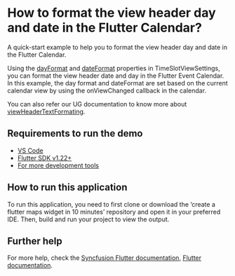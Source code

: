 # How to format the view header day and date in the Flutter Calendar?

A quick-start example to help you to format the view header day and date in the Flutter Calendar.

Using the [dayFormat](https://pub.dev/documentation/syncfusion_flutter_calendar/latest/calendar/TimeSlotViewSettings/dayFormat.html) and [dateFormat](https://pub.dev/documentation/syncfusion_flutter_calendar/latest/calendar/TimeSlotViewSettings/dateFormat.html) properties in TimeSlotViewSettings, you can format the view header date and day in the Flutter Event Calendar. In this example, the day format and dateFormat are set based on the current calendar view by using the onViewChanged callback in the calendar.

You can also refer our UG documentation to know more about [viewHeaderTextFormating](https://help.syncfusion.com/flutter/calendar/timeslot-views#view-header-text-formatting).

## Requirements to run the demo
* [VS Code](https://code.visualstudio.com/download)
* [Flutter SDK v1.22+](https://flutter.dev/docs/development/tools/sdk/overview)
* [For more development tools](https://flutter.dev/docs/development/tools/devtools/overview)

## How to run this application
To run this application, you need to first clone or download the ‘create a flutter maps widget in 10 minutes’ repository and open it in your preferred IDE. Then, build and run your project to view the output.

## Further help
For more help, check the [Syncfusion Flutter documentation](https://help.syncfusion.com/flutter/introduction/overview),
 [Flutter documentation](https://flutter.dev/docs/get-started/install).